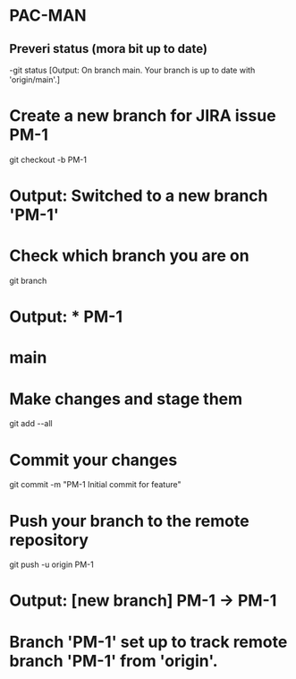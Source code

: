 # PAC-MAN

## Preveri status (mora bit up to date)
-git status
[Output: On branch main. Your branch is up to date with 'origin/main'.]


# Create a new branch for JIRA issue PM-1
git checkout -b PM-1
# Output: Switched to a new branch 'PM-1'

# Check which branch you are on
git branch
# Output: * PM-1
#         main

# Make changes and stage them
git add --all

# Commit your changes
git commit -m "PM-1 Initial commit for feature"

# Push your branch to the remote repository
git push -u origin PM-1
# Output: [new branch] PM-1 -> PM-1
#         Branch 'PM-1' set up to track remote branch 'PM-1' from 'origin'.
